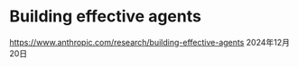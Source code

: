 # Building effective agents

<https://www.anthropic.com/research/building-effective-agents> 2024年12月20日
